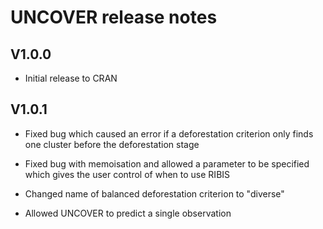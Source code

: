 # UNCOVER release notes

## V1.0.0

* Initial release to CRAN

## V1.0.1

* Fixed bug which caused an error if a deforestation criterion only finds one cluster before the deforestation stage 

* Fixed bug with memoisation and allowed a parameter to be specified which gives the user control of when to use RIBIS

* Changed name of balanced deforestation criterion to "diverse"

* Allowed UNCOVER to predict a single observation

